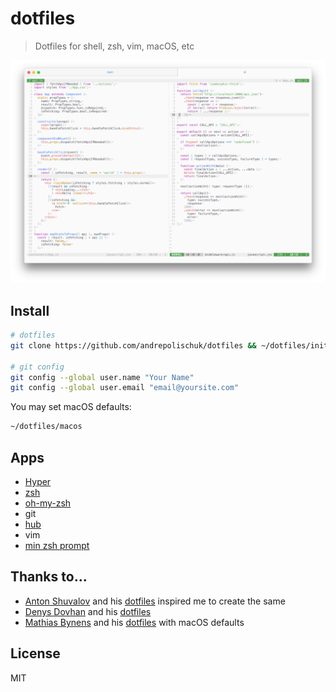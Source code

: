 # dotfiles

> Dotfiles for shell, zsh, vim, macOS, etc

![](screenshot.png)

## Install

```sh
# dotfiles
git clone https://github.com/andrepolischuk/dotfiles && ~/dotfiles/init

# git config
git config --global user.name "Your Name"
git config --global user.email "email@yoursite.com"
```

You may set macOS defaults:

```sh
~/dotfiles/macos
```

## Apps

* [Hyper][hyper]
* [zsh][zsh]
* [oh-my-zsh][oh-my-zsh]
* git
* [hub][hub]
* vim
* [min zsh prompt][min]

## Thanks to...

* [Anton Shuvalov][a] and his [dotfiles][a-dotfiles] inspired me to create the same
* [Denys Dovhan][denysdovhan] and his [dotfiles][denysdovhan-dotfiles]
* [Mathias Bynens][mathiasbynens] and his [dotfiles][mathiasbynens-dotfiles] with macOS defaults

## License

MIT

[hyper]: https://hyper.is
[zsh]: http://www.zsh.org
[oh-my-zsh]: https://github.com/robbyrussell/oh-my-zsh
[hub]: https://github.com/github/hub
[min]: https://github.com/andrepolischuk/min

[a]: https://github.com/A
[a-dotfiles]: https://github/A/.dotfiles

[denysdovhan]: https://github.com/denysdovhan
[denysdovhan-dotfiles]: https://github.com/denysdovhan/dotfiles

[mathiasbynens]: https://github.com/mathiasbynens
[mathiasbynens-dotfiles]: https://github.com/mathiasbynens/dotfiles
